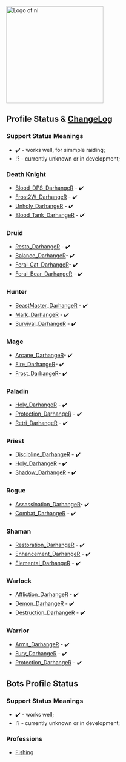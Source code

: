 <img src="https://nhub.app/_media/logo.png" alt="Logo of ni" width="256"/>

## Profile Status & [ChangeLog](https://github.com/darhanger/Ni-Profiles_Public/wiki/ChangeLog)
### Support Status Meanings 
* ✔️ - works well, for simmple raiding;
* ⁉️ - currently unknown or in development;

### Death Knight
* [Blood_DPS_DarhangeR](https://github.com/darhanger/Ni-Profiles_Public/wiki/Profile-F.A.Q#blood_dps_darhanger--frost2w_darhanger--unholy_darhanger--blood_tank_darhanger) - ✔️
* [Frost2W_DarhangeR](https://github.com/darhanger/Ni-Profiles_Public/wiki/Profile-F.A.Q#blood_dps_darhanger--frost2w_darhanger--unholy_darhanger--blood_tank_darhanger)  - ✔️
* [Unholy_DarhangeR](https://github.com/darhanger/Ni-Profiles_Public/wiki/Profile-F.A.Q#blood_dps_darhanger--frost2w_darhanger--unholy_darhanger--blood_tank_darhanger)  - ✔️
* [Blood_Tank_DarhangeR](https://github.com/darhanger/Ni-Profiles_Public/wiki/Profile-F.A.Q#blood_dps_darhanger--frost2w_darhanger--unholy_darhanger--blood_tank_darhanger)  - ✔️

### Druid
* [Resto_DarhangeR](https://github.com/darhanger/Ni-Profiles_Public/wiki/Profile-F.A.Q#resto_darhanger) - ✔️
* [Balance_DarhangeR](https://github.com/darhanger/Ni-Profiles_Public/wiki/Profile-F.A.Q#balance_darhanger)- ✔️
* [Feral_Cat_DarhangeR](https://github.com/darhanger/Ni-Profiles_Public/wiki/Profile-F.A.Q#feral_cat_darhanger--feral_bear_darhanger)- ✔️
* [Feral_Bear_DarhangeR](https://github.com/darhanger/Ni-Profiles_Public/wiki/Profile-F.A.Q#feral_cat_darhanger--feral_bear_darhanger) - ✔️

### Hunter
* [BeastMaster_DarhangeR](https://github.com/darhanger/Ni-Profiles_Public/wiki/Profile-F.A.Q#beastmaster_darhanger--mark_darhanger--survival_darhanger) - ✔️
* [Mark_DarhangeR](https://github.com/darhanger/Ni-Profiles_Public/wiki/Profile-F.A.Q#beastmaster_darhanger--mark_darhanger--survival_darhanger) - ✔️
* [Survival_DarhangeR](https://github.com/darhanger/Ni-Profiles_Public/wiki/Profile-F.A.Q#beastmaster_darhanger--mark_darhanger--survival_darhanger) - ✔️

### Mage
* [Arcane_DarhangeR](https://github.com/darhanger/Ni-Profiles_Public/wiki/Profile-F.A.Q#arcane_darhanger--fire_darhanger--frost_darhanger )- ✔️
* [Fire_DarhangeR](https://github.com/darhanger/Ni-Profiles_Public/wiki/Profile-F.A.Q#arcane_darhanger--fire_darhanger--frost_darhanger )- ✔️
* [Frost_DarhangeR](https://github.com/darhanger/Ni-Profiles_Public/wiki/Profile-F.A.Q#arcane_darhanger--fire_darhanger--frost_darhanger )- ✔️

### Paladin
* [Holy_DarhangeR](https://github.com/darhanger/Ni-Profiles_Public/wiki/Profile-F.A.Q#holy_darhanger) - ✔️
* [Protection_DarhangeR](https://github.com/darhanger/Ni-Profiles_Public/wiki/Profile-F.A.Q#retri_darhanger--protection_darhanger) - ✔️
* [Retri_DarhangeR](https://github.com/darhanger/Ni-Profiles_Public/wiki/Profile-F.A.Q#retri_darhanger--protection_darhanger) - ✔️

### Priest
* [Discipline_DarhangeR](https://github.com/darhanger/Ni-Profiles_Public/wiki/Profile-F.A.Q#discipline_darhanger--holy_darhanger) - ✔️
* [Holy_DarhangeR](https://github.com/darhanger/Ni-Profiles_Public/wiki/Profile-F.A.Q#discipline_darhanger--holy_darhanger) - ✔️
* [Shadow_DarhangeR](https://github.com/darhanger/Ni-Profiles_Public/wiki/Profile-F.A.Q#shadow_darhanger) - ✔️

### Rogue
* [Assassination_DarhangeR](https://github.com/darhanger/Ni-Profiles_Public/wiki/Profile-F.A.Q#assassination_darhanger--combat_darhanger )- ✔️
* [Combat_DarhangeR](https://github.com/darhanger/Ni-Profiles_Public/wiki/Profile-F.A.Q#assassination_darhanger--combat_darhanger) - ✔️

### Shaman
* [Restoration_DarhangeR](https://github.com/darhanger/Ni-Profiles_Public/wiki/Profile-F.A.Q#restoration_darhanger) - ✔️
* [Enhancement_DarhangeR](https://github.com/darhanger/Ni-Profiles_Public/wiki/Profile-F.A.Q#elemental_darhanger--enhancement_darhanger) - ✔️
* [Elemental_DarhangeR](https://github.com/darhanger/Ni-Profiles_Public/wiki/Profile-F.A.Q#elemental_darhanger--enhancement_darhanger) - ✔️

### Warlock
* [Affliction_DarhangeR](https://github.com/darhanger/Ni-Profiles_Public/wiki/Profile-F.A.Q#affliction_darhanger--demon_darhanger--destruction_darhanger) - ✔️
* [Demon_DarhangeR](https://github.com/darhanger/Ni-Profiles_Public/wiki/Profile-F.A.Q#affliction_darhanger--demon_darhanger--destruction_darhanger) - ✔️
* [Destruction_DarhangeR](https://github.com/darhanger/Ni-Profiles_Public/wiki/Profile-F.A.Q#affliction_darhanger--demon_darhanger--destruction_darhanger) - ✔️

### Warrior
* [Arms_DarhangeR](https://github.com/darhanger/Ni-Profiles_Public/wiki/Profile-F.A.Q#arms_darhanger--fury_darhanger--protection_darhanger) - ✔️
* [Fury_DarhangeR](https://github.com/darhanger/Ni-Profiles_Public/wiki/Profile-F.A.Q#arms_darhanger--fury_darhanger--protection_darhanger) - ✔️
* [Protection_DarhangeR](https://github.com/darhanger/Ni-Profiles_Public/wiki/Profile-F.A.Q#arms_darhanger--fury_darhanger--protection_darhanger) - ✔️


## Bots Profile Status
### Support Status Meanings 
* ✔️ - works well;
* ⁉️ - currently unknown or in development;
### Professions
* [Fishing](https://github.com/darhanger/Ni-Profiles/wiki/How-use-Profile-Bots%3F#fishbot-by-darhanger-original-by-scott)
